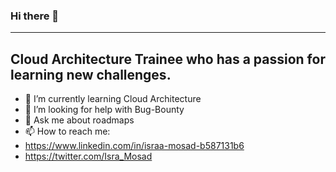 ### Hi there 👋
------------------------------------------------------------------------
Cloud Architecture Trainee who has a passion for learning new challenges.
---------------------
- 🌱 I’m currently learning Cloud Architecture
- 🤔 I’m looking for help with Bug-Bounty
- 💬 Ask me about roadmaps
- 📫 How to reach me: 
- https://www.linkedin.com/in/israa-mosad-b587131b6
- https://twitter.com/Isra_Mosad
